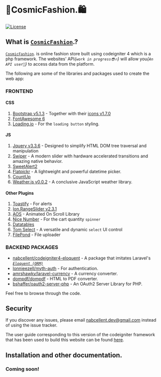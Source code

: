 # 🛒CosmicFashion.🛍

[![License](https://poser.pugx.org/nabcellent/laravel-kyanda/license)](https://github.com/Nabcellent/laravel-kyanda/blob/master/LICENSE.md)

## What is [`CosmicFashion`](https://cosmicfashion.nosterlab.com/).?

[`CosmicFashion`](https://cosmicfashion.nosterlab.com/). is online fashion store built using codeigniter 4 which is a
php framework. The websites' API<i>{`work in progress😎🔥`}</i> will allow you<i>{`An API user🙂`}</i> to access data from the platform.

The following are some of the libraries and packages used to create the web app:

### FRONTEND

#### CSS

1. [Bootstrap v5.1.3](https://getbootstrap.com/) - Together with their [icons v1.7.0](https://icons.getbootstrap.com/)
2. [FontAwesome 6](https://fontawesome.com/)
3. [Loading.io](https://loading.io/) - For the `loading button` styling.

#### JS

1. [Jquery v3.3.6](https://jquery.com/) - Designed to simplify HTML DOM tree traversal and manipulation
2. [Swiper](https://swiperjs.com/) - A modern slider with hardware accelerated transitions and amazing native behavior.
3. [SweetAlert2](https://sweetalert2.github.io/)
4. [Flatpickr](https://flatpickr.js.org/) - A lightweight and powerful datetime picker.
5. [CountUp](https://inorganik.github.io/countUp.js/)
6. [Weather.js v0.0.2](https://weatherjs.com/) - A conclusive JavaScript weather library.

#### Other Plugins

1. [Toastify](https://apvarun.github.io/toastify-js/) - For alerts
2. [Ion.RangeSlider v2.3.1](http://ionden.com/a/plugins/ion.rangeSlider/)
3. [AOS](https://michalsnik.github.io/aos/) - Animated On Scroll Library
4. [Nice Number](https://github.com/joshua-s/jquery.nice-number) - For the cart quantity `spinner`
5. [Datatables](https://datatables.net/)
6. [Tom Select](https://tom-select.js.org/) - A versatile and dynamic `select` UI control
7. [FilePond](https://pqina.nl/filepond/) - File uploader

### BACKEND PACKAGES

* [nabcellent/codeigniter4-eloquent](https://packagist.org/packages/nabcellent/codeigniter4-eloquent) - A package that
  imitates Laravel's [<i>`Eloquent (ORM)`</i>](https://laravel.com/docs/8.x/eloquent)
* [lonnieezell/myth-auth](https://github.com/lonnieezell/myth-auth) - For authentication.
* [amrshawky/laravel-currency](https://github.com/amrshawky/laravel-currency) - A currency converter.
* [dompdf/dompdf](https://github.com/dompdf/dompdf) - HTML to PDF converter.
* [bshaffer/oauth2-server-php](https://bshaffer.github.io/oauth2-server-php-docs/) - An OAuth2 Server Library for PHP.

Feel free to browse through the code.

## Security

If you discover any issues, please email [nabcellent.dev@gmail.com](mailto:nabcellent.dev@gmail.com) instead of using
the issue tracker.

The user guide corresponding to this version of the codeigniter framework that has been used to build this website can
be found
[here](https://codeigniter.com/user_guide/intro/index.html#).

## Installation and other documentation.

### Coming soon!

